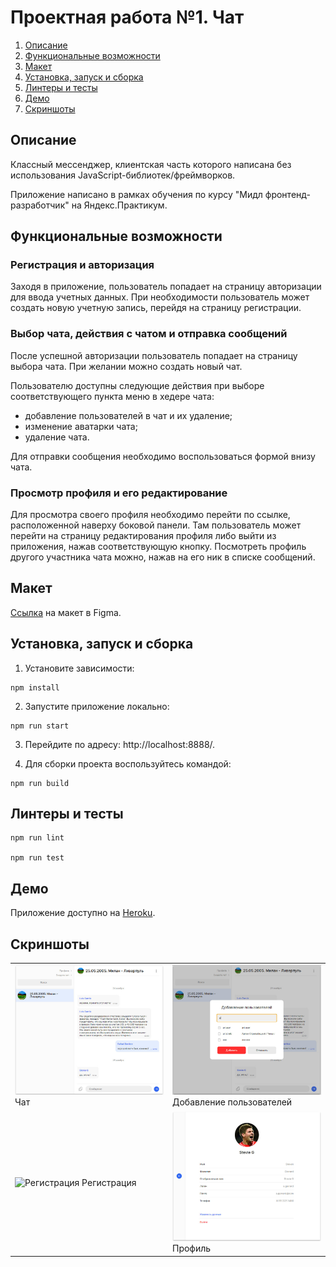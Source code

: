 # Проектная работа №1. Чат

1. [Описание](#описание)
2. [Функциональные возможности](#функциональные-возможности)
3. [Макет](#макет)
4. [Установка, запуск и сборка](#установка-запуск-и-сборка)
5. [Линтеры и тесты](#линтеры-и-тесты)
6. [Демо](#демо)
7. [Скриншоты](#скриншоты)

## Описание

Классный мессенджер, клиентская часть которого написана без использования JavaScript-библиотек/фреймворков.

Приложение написано в рамках обучения по курсу "Мидл фронтенд-разработчик" на Яндекс.Практикум.

## Функциональные возможности

### Регистрация и авторизация

Заходя в приложение, пользователь попадает на страницу авторизации для ввода учетных данных.
При необходимости пользователь может создать новую учетную запись, перейдя на страницу регистрации.

### Выбор чата, действия с чатом и отправка сообщений

После успешной авторизации пользователь попадает на страницу выбора чата.
При желании можно создать новый чат.

Пользователю доступны следующие действия при выборе соответствующего пункта меню в хедере чата:
- добавление пользователей в чат и их удаление;
- изменение аватарки чата;
- удаление чата.

Для отправки сообщения необходимо воспользоваться формой внизу чата.

### Просмотр профиля и его редактирование

Для просмотра своего профиля необходимо перейти по ссылке, расположенной наверху боковой панели.
Там пользователь может перейти на страницу редактирования профиля либо выйти из приложения, нажав соответствующую кнопку.
Посмотреть профиль другого участника чата можно, нажав на его ник в списке сообщений.

## Макет
[Ссылка](https://www.figma.com/file/w7dws8hp8JghA6RPqOXwPZ/Chat?node-id=0%3A1) на макет в Figma.

## Установка, запуск и сборка

1. Установите зависимости:

```
npm install
```

2. Запустите приложение локально:
```
npm run start
```

3. Перейдите по адресу: http://localhost:8888/.

4. Для сборки проекта воспользуйтесь командой:
```
npm run build
```

## Линтеры и тесты

```
npm run lint

npm run test
```

## Демо

Приложение доступно на [Heroku](https://cryptic-springs-91020.herokuapp.com/).

## Скриншоты

<table>
    <tbody>
        <tr>
            <td width="50%">
                <img src="https://github.com/Andrushka36/mf.messenger.praktikum.yandex/blob/master/screenshots/chat.jpg?raw=true" alt="Чат" />
                Чат
            </td>
            <td width="50%">
                <img src="https://github.com/Andrushka36/mf.messenger.praktikum.yandex/blob/master/screenshots/add-users.jpg?raw=true" alt="Добавление пользователей" />
                Добавление пользователей
            </td>
        </tr>
        <tr>
            <td width="50%">
                <img src="https://github.com/Andrushka36/test1/blob/main/screenshots/registration.jpg" alt="Регистрация" />
                Регистрация
            </td>
            <td width="50%">
                <img src="https://github.com/Andrushka36/mf.messenger.praktikum.yandex/blob/master/screenshots/profile.jpg?raw=true" alt="Профиль" />
                Профиль
            </td>
        </tr>
    </tbody>
</table>
